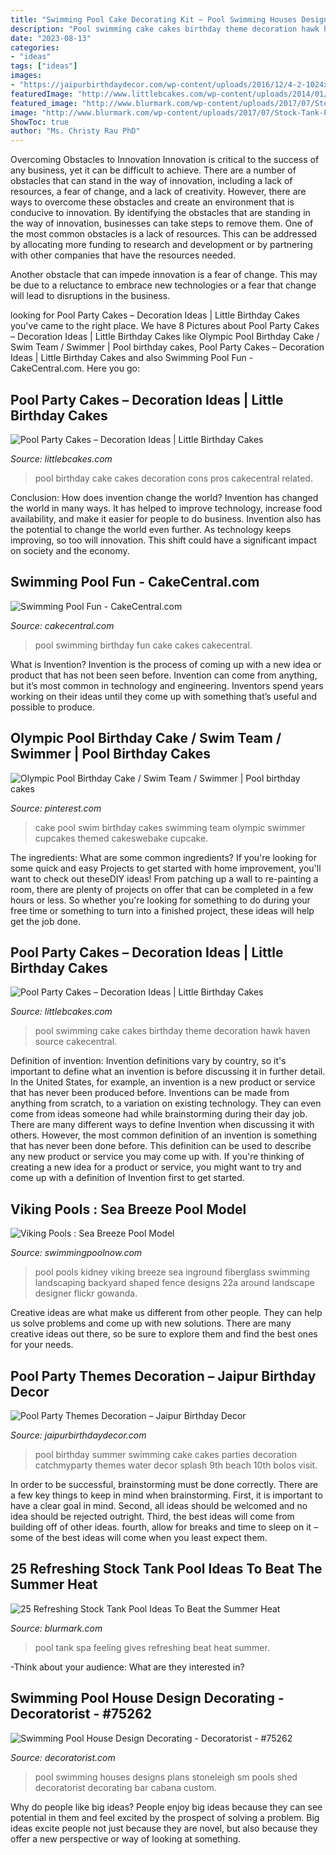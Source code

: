 ```yaml
---
title: "Swimming Pool Cake Decorating Kit ~ Pool Swimming Houses Designs Plans Stoneleigh Sm Pools Shed Decoratorist Decorating Bar Cabana Custom"
description: "Pool swimming cake cakes birthday theme decoration hawk haven source cakecentral"
date: "2023-08-13"
categories:
- "ideas"
tags: ["ideas"]
images:
- "https://jaipurbirthdaydecor.com/wp-content/uploads/2016/12/4-2-1024x1024.jpg"
featuredImage: "http://www.littlebcakes.com/wp-content/uploads/2014/01/Pool-Party-Cakes-Pictures.jpg"
featured_image: "http://www.blurmark.com/wp-content/uploads/2017/07/Stock-Tank-Pool-Gives-You-Spa-Like-Feeling.jpg"
image: "http://www.blurmark.com/wp-content/uploads/2017/07/Stock-Tank-Pool-Gives-You-Spa-Like-Feeling.jpg"
ShowToc: true
author: "Ms. Christy Rau PhD"
---
```



Overcoming Obstacles to Innovation
Innovation is critical to the success of any business, yet it can be difficult to achieve. There are a number of obstacles that can stand in the way of innovation, including a lack of resources, a fear of change, and a lack of creativity. However, there are ways to overcome these obstacles and create an environment that is conducive to innovation.
By identifying the obstacles that are standing in the way of innovation, businesses can take steps to remove them. One of the most common obstacles is a lack of resources. This can be addressed by allocating more funding to research and development or by partnering with other companies that have the resources needed.

Another obstacle that can impede innovation is a fear of change. This may be due to a reluctance to embrace new technologies or a fear that change will lead to disruptions in the business.

	

		
looking for Pool Party Cakes – Decoration Ideas | Little Birthday Cakes you've came to the right place. We have 8 Pictures about Pool Party Cakes – Decoration Ideas | Little Birthday Cakes like Olympic Pool Birthday Cake / Swim Team / Swimmer | Pool birthday cakes, Pool Party Cakes – Decoration Ideas | Little Birthday Cakes and also Swimming Pool Fun - CakeCentral.com. Here you go:
		
    
## Pool Party Cakes – Decoration Ideas | Little Birthday Cakes

<img loading=lazy src="http://www.littlebcakes.com/wp-content/uploads/2014/01/Pool-Party-Cakes-Images.jpg" onerror="this.onerror=null;this.src='https://tse1.mm.bing.net/th?id=OIP.f7BUxPhHoaLdsRmyskVKmwHaFj&amp;pid=15.1';" alt="Pool Party Cakes – Decoration Ideas | Little Birthday Cakes">

_Source: littlebcakes.com_

>pool birthday cake cakes decoration cons pros cakecentral related. 

	

Conclusion: How does invention change the world?
Invention has changed the world in many ways. It has helped to improve technology, increase food availability, and make it easier for people to do business. Invention also has the potential to change the world even further. As technology keeps improving, so too will innovation. This shift could have a significant impact on society and the economy.

    
## Swimming Pool Fun - CakeCentral.com

<img loading=lazy src="https://cdn001.cakecentral.com/gallery/2015/03/900_7514042KFs_swimming-pool-fun.jpg" onerror="this.onerror=null;this.src='https://tse4.mm.bing.net/th?id=OIP.fMmzdiwPUvPtm3kK0L-XngHaFj&amp;pid=15.1';" alt="Swimming Pool Fun - CakeCentral.com">

_Source: cakecentral.com_

>pool swimming birthday fun cake cakes cakecentral. 

	

What is Invention?
Invention is the process of coming up with a new idea or product that has not been seen before. Invention can come from anything, but it’s most common in technology and engineering. Inventors spend years working on their ideas until they come up with something that’s useful and possible to produce.

    
## Olympic Pool Birthday Cake / Swim Team / Swimmer | Pool Birthday Cakes

<img loading=lazy src="https://i.pinimg.com/originals/ec/d4/74/ecd4742c8999e4ce09db3d2f7c7e31c9.jpg" onerror="this.onerror=null;this.src='https://tse4.mm.bing.net/th?id=OIP.d0ETZ9hJkCg6MEclHIM-TAHaJ4&amp;pid=15.1';" alt="Olympic Pool Birthday Cake / Swim Team / Swimmer | Pool birthday cakes">

_Source: pinterest.com_

>cake pool swim birthday cakes swimming team olympic swimmer cupcakes themed cakeswebake cupcake. 

	

The ingredients: What are some common ingredients?
If you're looking for some quick and easy Projects to get started with home improvement, you'll want to check out theseDIY ideas! From patching up a wall to re-painting a room, there are plenty of projects on offer that can be completed in a few hours or less. So whether you're looking for something to do during your free time or something to turn into a finished project, these ideas will help get the job done.

    
## Pool Party Cakes – Decoration Ideas | Little Birthday Cakes

<img loading=lazy src="http://www.littlebcakes.com/wp-content/uploads/2014/01/Pool-Party-Cakes-Pictures.jpg" onerror="this.onerror=null;this.src='https://tse4.mm.bing.net/th?id=OIP.i5Y_cGsxtd7_CjKQSlIuewHaFj&amp;pid=15.1';" alt="Pool Party Cakes – Decoration Ideas | Little Birthday Cakes">

_Source: littlebcakes.com_

>pool swimming cake cakes birthday theme decoration hawk haven source cakecentral. 

	

Definition of invention:
Invention definitions vary by country, so it's important to define what an invention is before discussing it in further detail. In the United States, for example, an invention is a new product or service that has never been produced before. Inventions can be made from anything from scratch, to a variation on existing technology. They can even come from ideas someone had while brainstorming during their day job.
There are many different ways to define Invention when discussing it with others. However, the most common definition of an invention is something that has never been done before. This definition can be used to describe any new product or service you may come up with. If you're thinking of creating a new idea for a product or service, you might want to try and come up with a definition of Invention first to get started.

    
## Viking Pools : Sea Breeze Pool Model

<img loading=lazy src="https://www.swimmingpoolnow.com/images/pools/fg-seabreeze-2.jpg" onerror="this.onerror=null;this.src='https://tse3.mm.bing.net/th?id=OIP.RChMyf_2KqNmyVq45IYNLgHaE3&amp;pid=15.1';" alt="Viking Pools : Sea Breeze Pool Model">

_Source: swimmingpoolnow.com_

>pool pools kidney viking breeze sea inground fiberglass swimming landscaping backyard shaped fence designs 22a around landscape designer flickr gowanda. 

	

Creative ideas are what make us different from other people. They can help us solve problems and come up with new solutions. There are many creative ideas out there, so be sure to explore them and find the best ones for your needs.

    
## Pool Party Themes Decoration – Jaipur Birthday Decor

<img loading=lazy src="https://jaipurbirthdaydecor.com/wp-content/uploads/2016/12/4-2-1024x1024.jpg" onerror="this.onerror=null;this.src='https://tse4.mm.bing.net/th?id=OIP.FpS2J1opCv1cHqkBUjzbWQHaHa&amp;pid=15.1';" alt="Pool Party Themes Decoration – Jaipur Birthday Decor">

_Source: jaipurbirthdaydecor.com_

>pool birthday summer swimming cake cakes parties decoration catchmyparty themes water decor splash 9th beach 10th bolos visit. 

	

In order to be successful, brainstorming must be done correctly. There are a few key things to keep in mind when brainstorming. First, it is important to have a clear goal in mind. Second, all ideas should be welcomed and no idea should be rejected outright. Third, the best ideas will come from building off of other ideas. fourth, allow for breaks and time to sleep on it – some of the best ideas will come when you least expect them.

    
## 25 Refreshing Stock Tank Pool Ideas To Beat The Summer Heat

<img loading=lazy src="http://www.blurmark.com/wp-content/uploads/2017/07/Stock-Tank-Pool-Gives-You-Spa-Like-Feeling.jpg" onerror="this.onerror=null;this.src='https://tse4.mm.bing.net/th?id=OIP.4leCEug5b4IS0Ky4NsnAMgHaE-&amp;pid=15.1';" alt="25 Refreshing Stock Tank Pool Ideas To Beat the Summer Heat">

_Source: blurmark.com_

>pool tank spa feeling gives refreshing beat heat summer. 

	

-Think about your audience: What are they interested in?

    
## Swimming Pool House Design Decorating - Decoratorist - #75262

<img loading=lazy src="https://i1.wp.com/cdn.decoratorist.com/wp-content/uploads/swimming-pool-house-design-decorating-1024851.jpg?fit=1800%2C1200&amp;ssl=1" onerror="this.onerror=null;this.src='https://tse2.mm.bing.net/th?id=OIP.yQsrSS43ouYfQRkVbHfLjgHaE8&amp;pid=15.1';" alt="Swimming Pool House Design Decorating - Decoratorist - #75262">

_Source: decoratorist.com_

>pool swimming houses designs plans stoneleigh sm pools shed decoratorist decorating bar cabana custom. 

	

Why do people like big ideas?
People enjoy big ideas because they can see potential in them and feel excited by the prospect of solving a problem. Big ideas excite people not just because they are novel, but also because they offer a new perspective or way of looking at something.

